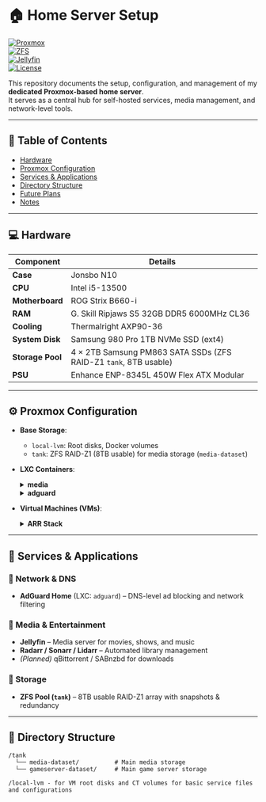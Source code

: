 # 🏠 Home Server Setup

[![Proxmox](https://img.shields.io/badge/Proxmox-VE-orange?logo=proxmox)](https://www.proxmox.com)  
[![ZFS](https://img.shields.io/badge/ZFS-Storage-blue?logo=linux)](https://openzfs.org)  
[![Jellyfin](https://img.shields.io/badge/Jellyfin-Media%20Server-purple?logo=jellyfin)](https://jellyfin.org)  
[![License](https://img.shields.io/badge/license-MIT-green)](LICENSE)

This repository documents the setup, configuration, and management of my **dedicated Proxmox-based home server**.  
It serves as a central hub for self-hosted services, media management, and network-level tools.  

---

## 📑 Table of Contents
- [Hardware](#-hardware)
- [Proxmox Configuration](#-proxmox-configuration)
- [Services & Applications](#-services--applications)
- [Directory Structure](#-directory-structure)
- [Future Plans](#-future-plans--to-do)
- [Notes](#-notes)

---

## 💻 Hardware

| Component      | Details |
|----------------|---------|
| **Case**       | Jonsbo N10 |
| **CPU**        | Intel i5-13500 |
| **Motherboard**| ROG Strix B660-i |
| **RAM**        | G. Skill Ripjaws S5 32GB DDR5 6000MHz CL36 |
| **Cooling**    | Thermalright AXP90-36 |
| **System Disk**| Samsung 980 Pro 1TB NVMe SSD (ext4) |
| **Storage Pool** | 4 × 2TB Samsung PM863 SATA SSDs (ZFS RAID-Z1 `tank`, 8TB usable) |
| **PSU**        | Enhance ENP-8345L 450W Flex ATX Modular |

---

## ⚙️ Proxmox Configuration

- **Base Storage**:
  - `local-lvm`: Root disks, Docker volumes
  - `tank`: ZFS RAID-Z1 (8TB usable) for media storage (`media-dataset`)

- **LXC Containers**:
  <details>
  <summary><b>media</b></summary>

  - Root disk on `local-lvm`  
  - Docker folder on `local-lvm`  
  - 4TB mount from `tank/media-dataset`  

  </details>

  <details>
  <summary><b>adguard</b></summary>

  - Runs **AdGuard Home** for DNS & ad-blocking  
  - Unprivileged container  

  </details>

- **Virtual Machines (VMs)**:
  <details>
  <summary><b>ARR Stack</b></summary>

  - Radarr, Sonarr, Lidarr  
  - Jellyfin for media streaming  
  - Other automation services  

  </details>

---

## 📡 Services & Applications

### 🔹 Network & DNS
- **AdGuard Home** (LXC: `adguard`) – DNS-level ad blocking and network filtering  

### 🔹 Media & Entertainment
- **Jellyfin** – Media server for movies, shows, and music  
- **Radarr / Sonarr / Lidarr** – Automated library management  
- *(Planned)* qBittorrent / SABnzbd for downloads  

### 🔹 Storage
- **ZFS Pool (`tank`)** – 8TB usable RAID-Z1 array with snapshots & redundancy  

---

## 📂 Directory Structure

```plaintext
/tank
  └── media-dataset/          # Main media storage
  └── gameserver-dataset/     # Main game server storage

/local-lvm - for VM root disks and CT volumes for basic service files and configurations
